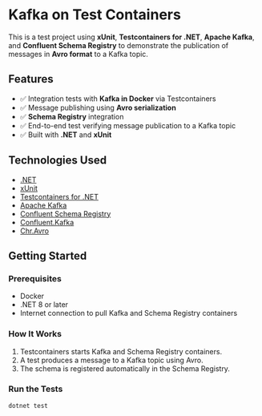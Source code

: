 # Kafka on Test Containers

This is a test project using **xUnit**, **Testcontainers for .NET**, **Apache Kafka**, and **Confluent Schema Registry** to demonstrate the publication of messages in **Avro format** to a Kafka topic.

## Features

- ✅ Integration tests with **Kafka in Docker** via Testcontainers
- ✅ Message publishing using **Avro serialization**
- ✅ **Schema Registry** integration
- ✅ End-to-end test verifying message publication to a Kafka topic
- ✅ Built with **.NET** and **xUnit**

## Technologies Used

- [.NET](https://dotnet.microsoft.com/)
- [xUnit](https://xunit.net/)
- [Testcontainers for .NET](https://github.com/testcontainers/testcontainers-dotnet)
- [Apache Kafka](https://kafka.apache.org/)
- [Confluent Schema Registry](https://docs.confluent.io/platform/current/schema-registry/index.html)
- [Confluent.Kafka](https://github.com/confluentinc/confluent-kafka-dotnet)
- [Chr.Avro](https://github.com/ch-robinson/dotnet-avro)

## Getting Started

### Prerequisites

- Docker
- .NET 8 or later
- Internet connection to pull Kafka and Schema Registry containers

### How It Works

1. Testcontainers starts Kafka and Schema Registry containers.
2. A test produces a message to a Kafka topic using Avro.
3. The schema is registered automatically in the Schema Registry.

### Run the Tests

```bash
dotnet test
